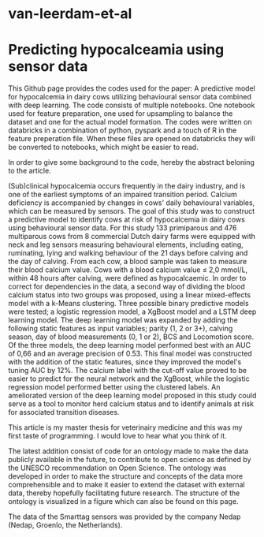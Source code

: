 # van-leerdam-et-al

# Predicting hypocalceamia using sensor data 

This Github page provides the codes used for the paper: A predictive model for hypocalcemia in dairy cows utilizing behavioural sensor data combined with deep learning. The code consists of multiple notebooks. One notebook used for feature preparation, one used for upsampling to balance the dataset and one for the actual model formation. The codes were written on databricks in a combination of python, pyspark and a touch of R in the feature preperation file. When these files are opened on databricks they will be converted to notebooks, which might be easier to read.  

In order to give some background to the code, hereby the abstract beloning to the article. 

(Sub)clinical hypocalcemia occurs frequently in the dairy industry, and is one of the earliest symptoms of an impaired transition period. Calcium deficiency is accompanied by changes in cows' daily behavioural variables, which can be measured by sensors. 
The goal of this study was to construct a predictive model to identify cows at risk of hypocalcemia in dairy cows using behavioural sensor data. For this study 133 primiparous and 476 multiparous cows from 8 commercial Dutch dairy farms were equipped with neck and leg sensors measuring behavioural elements, including eating, ruminating, lying and walking behaviour of the 21 days before calving and the day of calving. From each cow, a blood sample was taken to measure their blood calcium value. Cows with a blood calcium value $\leq$ 2,0 mmol/L, within 48 hours after calving, were defined as hypocalcaemic. In order to correct for dependencies in the data, a second way of dividing the blood calcium status into two groups was proposed, using a linear mixed-effects model with a k-Means clustering. Three possible binary predictive models were tested; a logistic regression model, a XgBoost model and a LSTM deep learning model. The deep learning model was expanded by adding the following static features as input variables; parity (1, 2 or 3+), calving season, day of blood measurements (0, 1 or 2), BCS and Locomotion score. Of the three models, the deep learning model performed best with an AUC of 0,66 and an average precision of 0.53. This final model was constructed with the addition of the static features, since they improved the model's tuning AUC by 12\%. The calcium label with the cut-off value proved to be easier to predict for the neural network and the XgBoost, while the logistic regression model performed better using the clustered labels. An ameliorated version of the deep learning model proposed in this study could serve as a tool to monitor herd calcium status and to identify animals at risk for associated transition diseases.

This article is my master thesis for veterinairy medicine and this was my first taste of programming. I would love to hear what you think of it.

The latest addition consist of code for an ontology made to make the data publicly available in the future, to contribute to open science as defined by the UNESCO recommendation on Open Science. The ontology was developed in order to make the structure and concepts of the data more comprehensible and to make it easier to extend the dataset with external data, thereby hopefully facilitating future research. The structure of the ontology is visualized in a figure which can also be found on this page.

The data of the Smarttag sensors was provided by the company Nedap (Nedap, Groenlo, the Netherlands).
